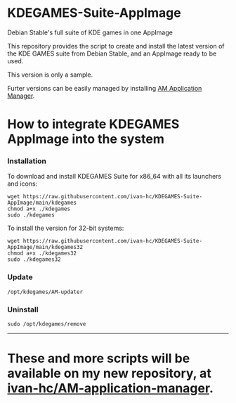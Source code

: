 # KDEGAMES-Suite-AppImage
Debian Stable's full suite of KDE games in one AppImage

This repository provides the script to create and install the latest version of the KDE GAMES suite from Debian Stable, and an AppImage ready to be used.

This version is only a sample.

Furter versions can be easily managed by installing [AM Application Manager](https://github.com/ivan-hc/AM-application-manager).
# How to integrate KDEGAMES AppImage into the system
### Installation
To download and install KDEGAMES Suite for x86_64 with all its launchers and icons:

    wget https://raw.githubusercontent.com/ivan-hc/KDEGAMES-Suite-AppImage/main/kdegames
    chmod a+x ./kdegames
    sudo ./kdegames
To install the version for 32-bit systems:

    wget https://raw.githubusercontent.com/ivan-hc/KDEGAMES-Suite-AppImage/main/kdegames32
    chmod a+x ./kdegames32
    sudo ./kdegames32

### Update

    /opt/kdegames/AM-updater
### Uninstall

    sudo /opt/kdegames/remove

------------------------------------
# These and more scripts will be available on my new repository, at [ivan-hc/AM-application-manager](https://github.com/ivan-hc/AM-application-manager).
